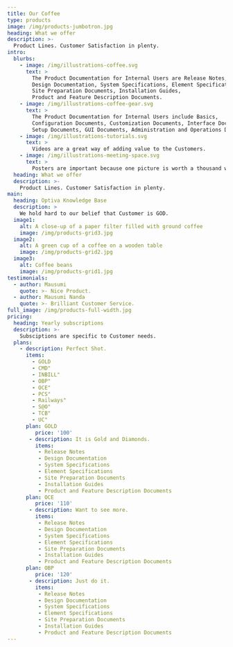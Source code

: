 ```yaml
---
title: Our Coffee
type: products
image: /img/products-jumbotron.jpg
heading: What we offer
description: >-
  Product Lines. Customer Satisfaction in plenty.
intro:
  blurbs:
    - image: /img/illustrations-coffee.svg
      text: >
        The Product Documentation for Internal Users are Release Notes, 
        Design Documentation, System Specifications, Element Specifications, 
        Site Preparation Documents, Installation Guides, 
        Product and Feature Description Documents.
    - image: /img/illustrations-coffee-gear.svg
      text: >
        The Product Documentation for Internal Users include Basics, 
        Configuration Documents, Customization Documents, Interface Documents, 
        Setup Documents, GUI Documents, Administration and Operations Documentation.
    - image: /img/illustrations-tutorials.svg
      text: >
        Videos are a great way of adding value to the Customers.
    - image: /img/illustrations-meeting-space.svg
      text: >
        Posters are important because one picture is worth a thousand words.
  heading: What we offer
  description: >-
    Product Lines. Customer Satisfaction in plenty.
main:
  heading: Optiva Knowledge Base
  description: >
    We hold hard to our belief that Customer is GOD.
  image1:
    alt: A close-up of a paper filter filled with ground coffee
    image: /img/products-grid3.jpg
  image2:
    alt: A green cup of a coffee on a wooden table
    image: /img/products-grid2.jpg
  image3:
    alt: Coffee beans
    image: /img/products-grid1.jpg
testimonials:
  - author: Mausumi
    quote: >- Nice Product.  
  - author: Mausumi Nanda
    quote: >- Brilliant Customer Service.    
full_image: /img/products-full-width.jpg
pricing:
  heading: Yearly subscriptions
  description: >- 
    Subsciptions are specific to Customer needs. 
  plans:
    - description: Perfect Shot.
      items:
        - GOLD
        - CMD"
        - INBILL"
        - OBP"
        - OCE"
        - PCS"
        - Railways"
        - S@O"
        - TCB"
        - UC"      
      plan: GOLD
         price: '100'
       - description: It is Gold and Diamonds.
         items:
          - Release Notes
          - Design Documentation
          - System Specifications
          - Element Specifications
          - Site Preparation Documents
          - Installation Guides
          - Product and Feature Description Documents
      plan: OCE
         price: '110'
       - description: Want to see more.
         items:
          - Release Notes
          - Design Documentation
          - System Specifications
          - Element Specifications
          - Site Preparation Documents
          - Installation Guides
          - Product and Feature Description Documents
      plan: OBP
         price: '120'
       - description: Just do it.
         items:
          - Release Notes
          - Design Documentation
          - System Specifications
          - Element Specifications
          - Site Preparation Documents
          - Installation Guides
          - Product and Feature Description Documents
---
```





